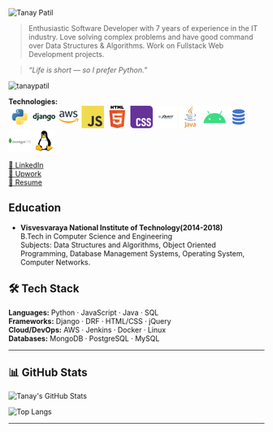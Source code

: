 
![Tanay Patil](https://drive.google.com/uc?export=view&id=1BWx307vyjLDtaFCjiLUzX9Q2hjlTyjh1)
> Enthusiastic Software Developer with 7 years of experience in the IT industry. Love solving complex problems and have good command over Data Structures & Algorithms. Work on Fullstack Web Development projects.

> _“Life is short — so I prefer Python.”_

<p align="left"> <img src="https://komarev.com/ghpvc/?username=tanaypatil" alt="tanaypatil" /> </p>

**Technologies:**  
<img height="44" width="44" src="https://raw.githubusercontent.com/github/explore/80688e429a7d4ef2fca1e82350fe8e3517d3494d/topics/python/python.png" /> <img height="44" width="44" src="https://raw.githubusercontent.com/github/explore/80688e429a7d4ef2fca1e82350fe8e3517d3494d/topics/django/django.png" /> <img height="44" width="44" src="https://raw.githubusercontent.com/github/explore/fbceb94436312b6dacde68d122a5b9c7d11f9524/topics/aws/aws.png" /> <img height="44" width="44" src="https://raw.githubusercontent.com/github/explore/80688e429a7d4ef2fca1e82350fe8e3517d3494d/topics/javascript/javascript.png" /> <img height="44" width="44" src="https://raw.githubusercontent.com/github/explore/80688e429a7d4ef2fca1e82350fe8e3517d3494d/topics/html/html.png" /> <img height="44" width="44" src="https://raw.githubusercontent.com/github/explore/80688e429a7d4ef2fca1e82350fe8e3517d3494d/topics/css/css.png" /> <img height="44" width="44" src="https://raw.githubusercontent.com/github/explore/80688e429a7d4ef2fca1e82350fe8e3517d3494d/topics/jquery/jquery.png" /> <img height="44" width="44" src="https://raw.githubusercontent.com/github/explore/80688e429a7d4ef2fca1e82350fe8e3517d3494d/topics/java/java.png" /> <img height="44" width="44" src="https://raw.githubusercontent.com/github/explore/80688e429a7d4ef2fca1e82350fe8e3517d3494d/topics/android/android.png" /> <img height="44" width="44" src="https://raw.githubusercontent.com/github/explore/80688e429a7d4ef2fca1e82350fe8e3517d3494d/topics/sql/sql.png" /> <img height="44" width="44" src="https://raw.githubusercontent.com/github/explore/80688e429a7d4ef2fca1e82350fe8e3517d3494d/topics/mongodb/mongodb.png" /> <img height="44" width="44" src="https://raw.githubusercontent.com/github/explore/80688e429a7d4ef2fca1e82350fe8e3517d3494d/topics/linux/linux.png" />


[🔗 LinkedIn](https://www.linkedin.com/in/tanay-patil/)  
[💼 Upwork](https://www.upwork.com/freelancers/~0177a14dcdaac614ad)  
[📄 Resume](https://drive.google.com/file/d/1SdaBIts1sY1d6H-wO-JRsvLcHxr6YoS9/view?usp=sharing)

## Education

 - **Visvesvaraya National Institute of Technology(2014-2018)**  
 B.Tech in Computer Science and Engineering  
 Subjects: Data Structures and Algorithms, Object Oriented Programming, Database Management Systems, Operating System, Computer Networks.



## 🛠️ Tech Stack

**Languages:** Python · JavaScript · Java · SQL  
**Frameworks:** Django · DRF · HTML/CSS · jQuery  
**Cloud/DevOps:** AWS · Jenkins · Docker · Linux  
**Databases:** MongoDB · PostgreSQL · MySQL

---

## 📊 GitHub Stats

![Tanay's GitHub Stats](https://github-readme-stats.vercel.app/api?username=tanaypatil&show_icons=true&theme=github_dark&hide_title=true&count_private=true)

![Top Langs](https://github-readme-stats.vercel.app/api/top-langs/?username=tanaypatil&layout=compact&theme=github_dark&hide_title=true)

---
